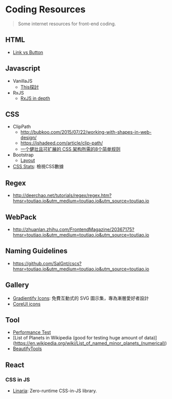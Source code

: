 # Coding Resources #
> Some internet resources for front-end coding.

## HTML ##
* [Link vs Button](https://css-tricks.com/a-complete-guide-to-links-and-buttons/)

## Javascript ##
* VanillaJS
  * [This探討](http://gold.xitu.io/entry/5652e53560b202593ff77fa0)
* RxJS
  * [RxJS in depth](https://www.youtube.com/watch?v=KOOT7BArVHQ)

## CSS ##
* ClipPath
  * http://bubkoo.com/2015/07/22/working-with-shapes-in-web-design/
  * https://ishadeed.com/article/clip-path/
  * [一个健壮且可扩展的 CSS 架构所需的8个简单规则](http://www.css88.com/archives/6878)
* Bootstrap
  * [Layout](https://antjanus.com/blog/web-development-tutorials/front-end-development/building-website-layout-bootstrap-4/)
* [CSS Stats](https://cssstats.com/): 檢視CSS數據
## Regex ##
* http://deerchao.net/tutorials/regex/regex.htm?hmsr=toutiao.io&utm_medium=toutiao.io&utm_source=toutiao.io

## WebPack ##
* http://zhuanlan.zhihu.com/FrontendMagazine/20367175?hmsr=toutiao.io&utm_medium=toutiao.io&utm_source=toutiao.io

## Naming Guidelines ##
* https://github.com/SalGnt/cscs?hmsr=toutiao.io&utm_medium=toutiao.io&utm_source=toutiao.io

## Gallery ##
* [Gradientify Icons](https://free.com.tw/gradientify-icons/): 免費互動式的 SVG 圖示集，專為漸層愛好者設計
* [CoreUI icons](https://github.com/coreui/coreui-icons)

## Tool ##
* [Performance Test](https://www.webpagetest.org)
* [List of Planets in Wikipedia (good for testing huge amount of data)] (https://en.wikipedia.org/wiki/List_of_named_minor_planets_(numerical))
* [BeautifyTools](http://beautifytools.com/#all_tools)

## React ##
### CSS in JS ###
* [Linaria](https://github.com/callstack/linaria): Zero-runtime CSS-in-JS library.
